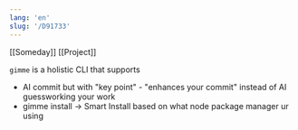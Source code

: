 ```yaml
---
lang: 'en'
slug: '/D91733'
---
```


[[Someday]] [[Project]]

`gimme` is a holistic CLI that supports

- AI commit but with "key point" - "enhances your commit" instead of AI guessworking your work
- gimme install → Smart Install based on what node package manager ur using
